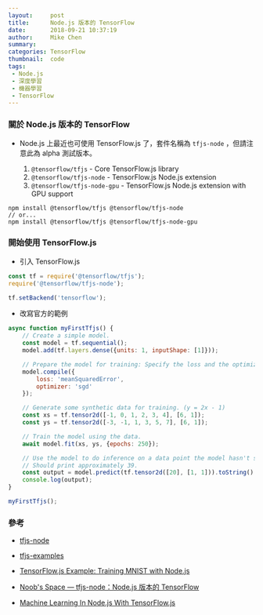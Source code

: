 ```yaml
---
layout:     post
title:      Node.js 版本的 TensorFlow
date:       2018-09-21 10:37:19
author:     Mike Chen
summary:    
categories: TensorFlow
thumbnail:  code
tags:
 - Node.js
 - 深度學習
 - 機器學習
 - TensorFlow
---
```


### 關於 Node.js 版本的 TensorFlow

* Node.js 上最近也可使用 TensorFlow.js 了，套件名稱為 `tfjs-node` ，但請注意此為 alpha 測試版本。

  1. `@tensorflow/tfjs` - Core TensorFlow.js library
  2. `@tensorflow/tfjs-node` - TensorFlow.js Node.js extension
  3. `@tensorflow/tfjs-node-gpu` - TensorFlow.js Node.js extension with GPU support

```
npm install @tensorflow/tfjs @tensorflow/tfjs-node
// or...
npm install @tensorflow/tfjs @tensorflow/tfjs-node-gpu
```

### 開始使用 TensorFlow.js
* 引入 TensorFlow.js

```js
const tf = require('@tensorflow/tfjs');
require('@tensorflow/tfjs-node');

tf.setBackend('tensorflow');
```

* 改寫官方的範例

```js
async function myFirstTfjs() {
	// Create a simple model.
	const model = tf.sequential();
	model.add(tf.layers.dense({units: 1, inputShape: [1]}));

	// Prepare the model for training: Specify the loss and the optimizer.
	model.compile({
		loss: 'meanSquaredError',
		optimizer: 'sgd'
	});

	// Generate some synthetic data for training. (y = 2x - 1)
	const xs = tf.tensor2d([-1, 0, 1, 2, 3, 4], [6, 1]);
	const ys = tf.tensor2d([-3, -1, 1, 3, 5, 7], [6, 1]);

	// Train the model using the data.
	await model.fit(xs, ys, {epochs: 250});

	// Use the model to do inference on a data point the model hasn't seen.
	// Should print approximately 39.
	const output = model.predict(tf.tensor2d([20], [1, 1])).toString()
	console.log(output);
}

myFirstTfjs();
```





### 參考

* [tfjs-node](https://github.com/tensorflow/tfjs-node)

* [tfjs-examples](https://github.com/tensorflow/tfjs-examples/blob/master/getting_started/index.js)

* [TensorFlow.js Example: Training MNIST with Node.js](https://github.com/tensorflow/tfjs-examples/tree/master/mnist-node)

* [Noob's Space — tfjs-node：Node.js 版本的 TensorFlow](https://noob.tw/tfjs-node/)

* [Machine Learning In Node.js With TensorFlow.js](https://hk.saowen.com/a/d79c2e029bd7ccbb9519239c7f179d145d87b6d1cfd6c3080c49d9fbcc975e0c)